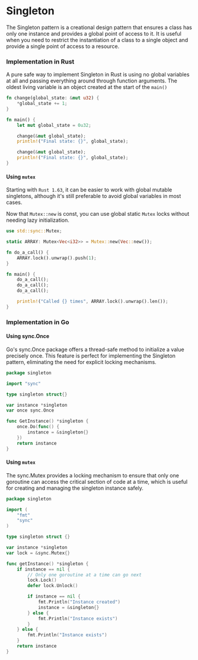 # Singleton

The Singleton pattern is a creational design pattern that ensures a class has only one instance and provides a global point of access to it. It is useful when you need to restrict the instantiation of a class to a single object and provide a single point of access to a resource.

### Implementation in Rust

A pure safe way to implement Singleton in Rust is using no global variables at all and passing everything around through function arguments. The oldest living variable is an object created at the start of the `main()`

```rust
fn change(global_state: &mut u32) {
    *global_state += 1;
}

fn main() {
    let mut global_state = 0u32;

    change(&mut global_state);
    println!("Final state: {}", global_state);

    change(&mut global_state);
    println!("Final state: {}", global_state);
}
```

#### Using `mutex`

Starting with `Rust 1.63`, it can be easier to work with global mutable singletons, although it's still preferable to avoid global variables in most cases.

Now that `Mutex::new` is const, you can use global static `Mutex` locks without needing lazy initialization.

```rust
use std::sync::Mutex;

static ARRAY: Mutex<Vec<i32>> = Mutex::new(Vec::new());

fn do_a_call() {
    ARRAY.lock().unwrap().push(1);
}

fn main() {
    do_a_call();
    do_a_call();
    do_a_call();

    println!("Called {} times", ARRAY.lock().unwrap().len());
}
```

### Implementation in Go

#### Using sync.Once

Go's sync.Once package offers a thread-safe method to initialize a value precisely once. This feature is perfect for implementing the Singleton pattern, eliminating the need for explicit locking mechanisms.


```go
package singleton

import "sync"

type singleton struct{}

var instance *singleton
var once sync.Once

func GetInstance() *singleton {
    once.Do(func() {
        instance = &singleton{}
    })
    return instance
}
```

#### Using `mutex`

The sync.Mutex provides a locking mechanism to ensure that only one goroutine can access the critical section of code at a time, which is useful for creating and managing the singleton instance safely.

```go
package singleton

import (
    "fmt"
    "sync"
)

type singleton struct {}

var instance *singleton
var lock = &sync.Mutex{}

func getInstance() *singleton {
    if instance == nil {
        // Only one goroutine at a time can go next
        lock.Lock()
        defer lock.Unlock()

        if instance == nil {
            fmt.Println("Instance created")
            instance = &singleton{}
        } else {
            fmt.Println("Instance exists")
        }
    } else {
        fmt.Println("Instance exists")
    }
    return instance
}
```